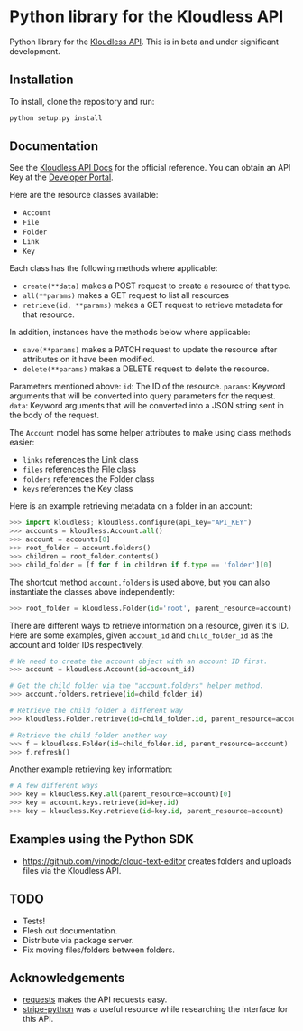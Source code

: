 Python library for the Kloudless API
=====================================

Python library for the [Kloudless API](https://developers.kloudless.com).
This is in beta and under significant development.

## Installation

To install, clone the repository and run:

```bash
python setup.py install
```

## Documentation

See the [Kloudless API Docs](https://developers.kloudless.com/docs) for the official reference.
You can obtain an API Key at the [Developer Portal](https://developers.kloudless.com).

Here are the resource classes available:

* `Account`
* `File`
* `Folder`
* `Link`
* `Key`
 
Each class has the following methods where applicable:

* `create(**data)` makes a POST request to create a resource of that type.
* `all(**params)` makes a GET request to list all resources
* `retrieve(id, **params)` makes a GET request to retrieve metadata for that resource.

In addition, instances have the methods below where applicable:

* `save(**params)` makes a PATCH request to update the resource after attributes on it
  have been modified.
* `delete(**params)` makes a DELETE request to delete the resource.

Parameters mentioned above:
`id`: The ID of the resource.
`params`: Keyword arguments that will be converted into query parameters for the request.
`data`: Keyword arguments that will be converted into a JSON string sent in the body of the request.

The `Account` model has some helper attributes to make using class methods easier:

* `links` references the Link class
* `files` references the File class
* `folders` references the Folder class
* `keys` references the Key class

Here is an example retrieving metadata on a folder in an account:

```python
>>> import kloudless; kloudless.configure(api_key="API_KEY")
>>> accounts = kloudless.Account.all()
>>> account = accounts[0]
>>> root_folder = account.folders()
>>> children = root_folder.contents()
>>> child_folder = [f for f in children if f.type == 'folder'][0]
```

The shortcut method `account.folders` is used above,
but you can also instantiate the classes above independently:

```python
>>> root_folder = kloudless.Folder(id='root', parent_resource=account) 
```

There are different ways to retrieve information on a resource, given it's ID.
Here are some examples, given `account_id` and `child_folder_id` as the account and
folder IDs respectively.

```python
# We need to create the account object with an account ID first.
>>> account = kloudless.Account(id=account_id)

# Get the child folder via the "account.folders" helper method.
>>> account.folders.retrieve(id=child_folder_id)

# Retrieve the child folder a different way
>>> kloudless.Folder.retrieve(id=child_folder.id, parent_resource=account)

# Retrieve the child folder another way
>>> f = kloudless.Folder(id=child_folder.id, parent_resource=account)
>>> f.refresh()
```

Another example retrieving key information:

```python
# A few different ways
>>> key = kloudless.Key.all(parent_resource=account)[0]
>>> key = account.keys.retrieve(id=key.id)
>>> key = kloudless.Key.retrieve(id=key.id, parent_resource=account)
```

## Examples using the Python SDK

* https://github.com/vinodc/cloud-text-editor creates folders and uploads files via the Kloudless API.

## TODO

* Tests!
* Flesh out documentation.
* Distribute via package server.
* Fix moving files/folders between folders.

## Acknowledgements

* [requests](https://github.com/kennethreitz/requests) makes the API requests easy.
* [stripe-python](https://github.com/stripe/stripe-python) was a useful resource while researching the interface for this API.

